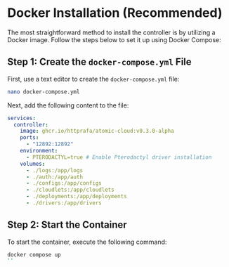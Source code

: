 # Docker Installation (Recommended)

The most straightforward method to install the controller is by utilizing a Docker image. Follow the steps below to set it up using Docker Compose:

## Step 1: Create the `docker-compose.yml` File
First, use a text editor to create the `docker-compose.yml` file:
```bash
nano docker-compose.yml
```
Next, add the following content to the file:
```yaml
services:
  controller:
    image: ghcr.io/httprafa/atomic-cloud:v0.3.0-alpha
    ports:
      - "12892:12892"
    environment:
      - PTERODACTYL=true # Enable Pterodactyl driver installation
    volumes:
      - ./logs:/app/logs
      - ./auth:/app/auth
      - ./configs:/app/configs
      - ./cloudlets:/app/cloudlets
      - ./deployments:/app/deployments
      - ./drivers:/app/drivers
```

## Step 2: Start the Container
To start the container, execute the following command:
```bash
docker compose up
``
